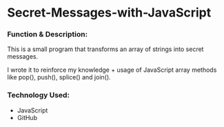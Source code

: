 # Secret-Messages-with-JavaScript

<h3>Function & Description:</h3>
This is a small program that transforms an array of strings into secret messages.

I wrote it to reinforce my knowledge + usage of JavaScript array methods like pop(), push(), splice() and join().


<h3>Technology Used:</h3>

- JavaScript
- GitHub 





